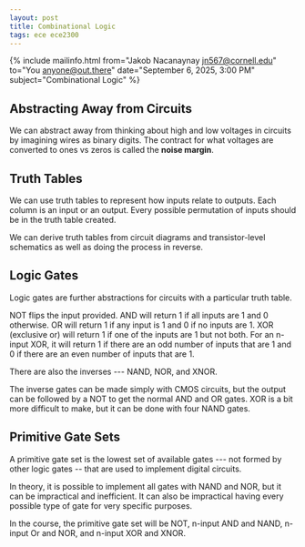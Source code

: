 ```yaml
---
layout: post
title: Combinational Logic
tags: ece ece2300
---
```


{% include mailinfo.html from="Jakob Nacanaynay <jn567@cornell.edu>" to="You <anyone@out.there>" date="September 6, 2025, 3:00 PM" subject="Combinational Logic" %}

## Abstracting Away from Circuits

We can abstract away from thinking about high and low voltages in circuits by imagining wires as binary digits. The contract for what voltages are converted to ones vs zeros is called the **noise margin**.

## Truth Tables

We can use truth tables to represent how inputs relate to outputs. Each column is an input or an output. Every possible permutation of inputs should be in the truth table created.

We can derive truth tables from circuit diagrams and transistor-level schematics as well as doing the process in reverse.

## Logic Gates

Logic gates are further abstractions for circuits with a particular truth table.

NOT flips the input provided. AND will return 1 if all inputs are 1 and 0 otherwise. OR will return 1 if any input is 1 and 0 if no inputs are 1. XOR (exclusive or) will return 1 if one of the inputs are 1 but not both. For an n-input XOR, it will return 1 if there are an odd number of inputs that are 1 and 0 if there are an even number of inputs that are 1.

There are also the inverses --- NAND, NOR, and XNOR.

The inverse gates can be made simply with CMOS circuits, but the output can be followed by a NOT to get the normal AND and OR gates. XOR is a bit more difficult to make, but it can be done with four NAND gates.

## Primitive Gate Sets

A primitive gate set is the lowest set of available gates --- not formed by other logic gates -- that are used to implement digital circuits.

In theory, it is possible to implement all gates with NAND and NOR, but it can be impractical and inefficient. It can also be impractical having every possible type of gate for very specific purposes.

In the course, the primitive gate set will be NOT, n-input AND and NAND, n-input Or and NOR, and n-input XOR and XNOR.
